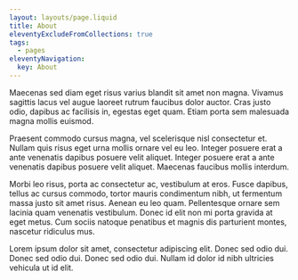 ```yaml
---
layout: layouts/page.liquid
title: About
eleventyExcludeFromCollections: true
tags:
  - pages
eleventyNavigation:
  key: About
---
```

Maecenas sed diam eget risus varius blandit sit amet non magna. Vivamus sagittis lacus vel augue laoreet rutrum faucibus dolor auctor. Cras justo odio, dapibus ac facilisis in, egestas eget quam. Etiam porta sem malesuada magna mollis euismod.

Praesent commodo cursus magna, vel scelerisque nisl consectetur et. Nullam quis risus eget urna mollis ornare vel eu leo. Integer posuere erat a ante venenatis dapibus posuere velit aliquet. Integer posuere erat a ante venenatis dapibus posuere velit aliquet. Maecenas faucibus mollis interdum.

Morbi leo risus, porta ac consectetur ac, vestibulum at eros. Fusce dapibus, tellus ac cursus commodo, tortor mauris condimentum nibh, ut fermentum massa justo sit amet risus. Aenean eu leo quam. Pellentesque ornare sem lacinia quam venenatis vestibulum. Donec id elit non mi porta gravida at eget metus. Cum sociis natoque penatibus et magnis dis parturient montes, nascetur ridiculus mus.

Lorem ipsum dolor sit amet, consectetur adipiscing elit. Donec sed odio dui. Donec sed odio dui. Donec sed odio dui. Nullam id dolor id nibh ultricies vehicula ut id elit.
